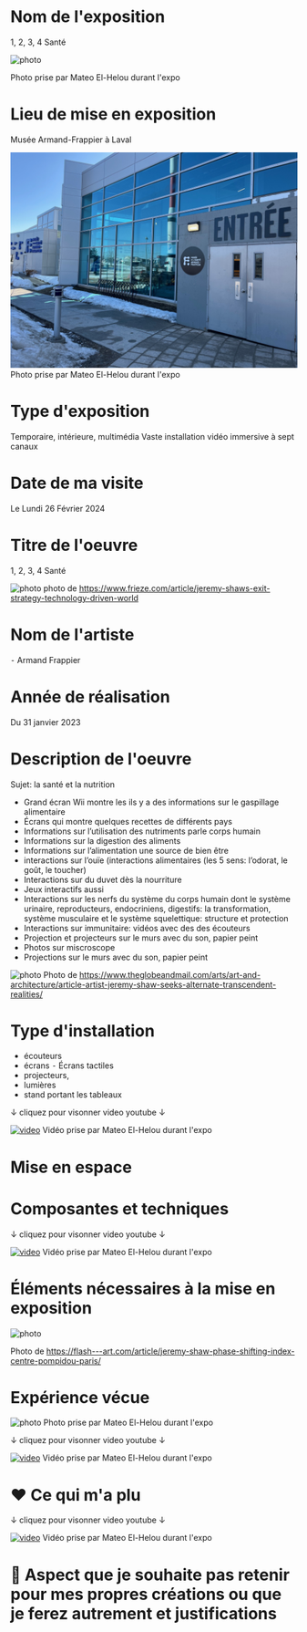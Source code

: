 # Nom de l'exposition
1, 2, 3, 4 Santé

![photo](Media/Musée_Armand_Frappier.JPG)

Photo prise par Mateo El-Helou durant l'expo


# Lieu de mise en exposition
 Musée Armand-Frappier à Laval

![photo](Media/Lieu.JPG)
Photo prise par Mateo El-Helou durant l'expo


# Type d'exposition
Temporaire, intérieure, multimédia
Vaste installation vidéo immersive à sept canaux


# Date de ma visite
Le Lundi 26 Février 2024

# Titre de l'oeuvre
1, 2, 3, 4 Santé

![photo](Medias/6_ensemble.jpeg)
photo de https://www.frieze.com/article/jeremy-shaws-exit-strategy-technology-driven-world


# Nom de l'artiste
⁃ Armand Frappier

# Année de réalisation
Du 31 janvier 2023 

# Description de l'oeuvre
Sujet: la santé et la nutrition

- Grand écran Wii montre les ils y a des informations sur le gaspillage alimentaire
- Écrans qui montre quelques recettes de différents pays
- Informations sur l’utilisation des nutriments parle corps humain
- Informations sur la digestion des aliments
- Informations sur l’alimentation une source de bien être
- interactions sur l’ouïe (interactions alimentaires (les 5 sens: l’odorat, le goût, le toucher)
- Interactions sur du duvet dès la nourriture
- Jeux interactifs aussi
- Interactions sur les nerfs du système du corps humain dont le système urinaire, reproducteurs, endocriniens, digestifs: la transformation, système musculaire et le système squelettique: structure et protection
- Interactions sur immunitaire: vidéos avec des des écouteurs
- Projection et projecteurs sur le murs avec du son, papier peint
- Photos sur miscroscope
- Projections sur le murs avec du son, papier peint


![photo](Medias/7_vues.jpg)
Photo de https://www.theglobeandmail.com/arts/art-and-architecture/article-artist-jeremy-shaw-seeks-alternate-transcendent-realities/

# Type d'installation
- écouteurs
- écrans
⁃ Écrans tactiles
- projecteurs,
- lumières
- stand portant les tableaux

↓ cliquez pour visonner video youtube ↓

[![video](https://img.youtube.com/vi/Ic0WBa8TNrA/0.jpg)](https://www.youtube.com/watch?v=Ic0WBa8TNrA)
Vidéo prise par Mateo El-Helou durant l'expo


# Mise en espace




# Composantes et techniques

  
↓ cliquez pour visonner video youtube ↓

[![video](https://img.youtube.com/vi/Sk9EG3TkOAA/0.jpg)](https://www.youtube.com/watch?v=Sk9EG3TkOAA)
Vidéo prise par Mateo El-Helou durant l'expo



# Éléments nécessaires à la mise en exposition

  
![photo](Medias/9_elements.jpeg)

Photo de https://flash---art.com/article/jeremy-shaw-phase-shifting-index-centre-pompidou-paris/


# Expérience vécue


![photo](Medias/4_danse.jpg)
Photo prise par Mateo El-Helou durant l'expo

↓ cliquez pour visonner video youtube ↓

[![video](https://img.youtube.com/vi/-gl8qSCdCBg/0.jpg)](https://www.youtube.com/watch?v=-gl8qSCdCBg)
Vidéo prise par Mateo El-Helou durant l'expo


# ❤️ Ce qui m'a plu


↓ cliquez pour visonner video youtube ↓

[![video](https://img.youtube.com/vi/gC9Gl4DL58Y/0.jpg)](https://www.youtube.com/watch?v=gC9Gl4DL58Y)
Vidéo prise par Mateo El-Helou durant l'expo


# 🤔 Aspect que je souhaite pas retenir pour mes propres créations ou que je ferez autrement et justifications






